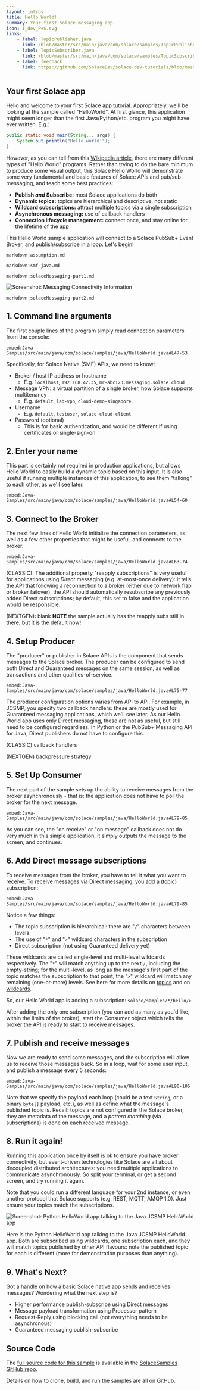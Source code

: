 ```yaml
---
layout: intros
title: Hello World!
summary: Your first Solace messaging app.
icon: I_dev_P+S.svg
links:
    - label: TopicPublisher.java
      link: /blob/master/src/main/java/com/solace/samples/TopicPublisher.java
    - label: TopicSubscriber.java
      link: /blob/master/src/main/java/com/solace/samples/TopicSubscriber.java
    - label: feedback
      link: https://github.com/SolaceDev/solace-dev-tutorials/blob/master/src/pages/tutorials/java/publish-subscribe.md
---
```


## Your first Solace app

Hello and welcome to your first Solace app tutorial.  Appropriately, we'll be looking at the sample called "HelloWorld".  At first glance, this application might seem longer than the first Java/Python/etc. program you might have ever written.  E.g.:

```java
public static void main(String... args) {
    System.out.println("Hello world!");
}
```

However, as you can tell from this [Wikipedia article](https://en.wikipedia.org/wiki/%22Hello,_World!%22_program), there are many different types of "Hello World" programs.  Rather than trying to do the bare minimum to produce some visual output, this Solace Hello World will demonstrate some very fundamental and basic features of Solace APIs and pub/sub messaging, and teach some best practices:

 - **Publish _and_ Subscribe:** most Solace applications do both
 - **Dynamic topics:** topics are hierarchical and descriptive, not static
 - **Wildcard subscriptions:** attract multiple topics via a single subscription
 - **Asynchronous messaging:** use of callback handlers
 - **Connection lifecycle management:** connect once, and stay online for the lifetime of the app

This Hello World sample application will connect to a Solace PubSub+ Event Broker, and publish/subscribe in a loop.  Let's begin!



[//]: # (`markdown:pubSubIntro.md`)

`markdown:assumption.md`

`markdown:smf-java.md`

[//]: # (`markdown:pubSubGoal.md`)

`markdown:solaceMessaging-part1.md`

![Screenshot: Messaging Connectivity Information](../../../images/screenshots/connectivity-info.png)

`markdown:solaceMessaging-part2.md`



## 1. Command line arguments
The first couple lines of the program simply read connection parameters from the console:

`embed:Java-Samples/src/main/java/com/solace/samples/java/HelloWorld.java#L47-53`

Specifically, for Solace Native (SMF) APIs, we need to know:

 - Broker / host IP address or hostname
    - E.g. `localhost`, `192.168.42.35`, `mr-abc123.messaging.solace.cloud`
 - Message VPN: a virtual partition of a single broker, how Solace supports multitenancy
    - E.g. `default`, `lab-vpn`, `cloud-demo-singapore`
 - Username
    - E.g. `default`, `testuser`, `solace-cloud-client`
 - Password (optional)
    - This is for basic authentication, and would be different if using certificates or single-sign-on


## 2. Enter your name

This part is certainly not required in production applications, but allows Hello World to easily build a dynamic topic based on this input. It is also useful if running multiple instances of this application, to see them "talking" to each other, as we'll see later.

`embed:Java-Samples/src/main/java/com/solace/samples/java/HelloWorld.java#L54-60`


## 3. Connect to the Broker

The next few lines of Hello World initialize the connection parameters, as well as a few other properties that might be useful, and connects to the broker.

`embed:Java-Samples/src/main/java/com/solace/samples/java/HelloWorld.java#L63-74`

(CLASSIC): The additional property "reapply subscriptions" is very useful for applications using *Direct* messaging (e.g. at-most-once delivery): it tells the API that following a reconnection to a broker (either due to network flap or broker failover), the API should automatically resubscribe any previously added Direct subscriptions; by default, this set to false and the application would be responsible.

(NEXTGEN): blank **NOTE** the sample actually has the reapply subs still in there, but it is the default now!


## 4. Setup Producer

The "producer" or publisher in Solace APIs is the component that sends messages to the Solace broker.  The producer can be configured to send both Direct and Guaranteed messages on the same session, as well as transactions and other qualities-of-service.

`embed:Java-Samples/src/main/java/com/solace/samples/java/HelloWorld.java#L75-77`

The producer configuration options varies from API to API.  For example, in JCSMP, you specify two callback handlers: these are mostly used for Guaranteed messaging applications, which we'll see later.  As our Hello World app uses only Direct messaging, these are not as useful, but still need to be configured regardless.  In Python or the PubSub+ Messaging API for Java, Direct publishers do not have to configure this.

(CLASSIC) callback handlers

(NEXTGEN) backpressure strategy


## 5. Set Up Consumer

The next part of the sample sets up the ability to receive messages from the broker asynchronously - that is: the application does not have to poll the broker for the next message. 

`embed:Java-Samples/src/main/java/com/solace/samples/java/HelloWorld.java#L79-85`

As you can see, the "on receive" or "on message" callback does not do very much in this simple application, it simply outputs the message to the screen, and continues.


## 6. Add Direct message subscriptions

To receive messages from the broker, you have to tell it what you want to receive.  To receive messages via Direct messaging, you add a (topic) subscription:

`embed:Java-Samples/src/main/java/com/solace/samples/java/HelloWorld.java#L79-85`

Notice a few things:
 - The topic subscription is hierarchical: there are "`/`" characters between levels
 - The use of "`*`" and "`>`" wildcard characters in the subscription
 - Direct subscription (not using Guaranteed delivery yet)

These wildcards are called single-level and multi-level wildcards respectively.  The "`*`" will match anything up to the next `/`, including the empty-string; for the multi-level, as long as the message's first part of the topic matches the subscription to that point, the "`>`" wildcard will match any remaining (one-or-more) levels.  See here for more details on [topics](https://docs.solace.com/Get-Started/what-are-topics.htm) and on [wildcards](https://docs.solace.com/Messaging/Wildcard-Charaters-Topic-Subs.htm).

So, our Hello World app is adding a subscription: `solace/samples/*/hello/>`

After adding the only one subscription (you can add as many as you'd like, within the limits of the broker), start the Consumer object which tells the broker the API is ready to start to receive messages.


## 7. Publish and receive messages

Now we are ready to send some messages, and the subscription will allow us to receive those messages back.  So in a loop, wait for some user input, and publish a message every 5 seconds:

`embed:Java-Samples/src/main/java/com/solace/samples/java/HelloWorld.java#L90-106`
 
Note that we specify the payload each loop (could be a text `String`, or a binary `byte[]` payload, etc.), as well as define what the message's published topic is.  Recall: topics are not configured in the Solace broker, they are metadata of the message, and a _pattern matching_ (via subscriptions) is done on each received message.


## 8. Run it again!

Running this application once by itself is ok to ensure you have broker connectivity, but event-driven technologies like Solace are all about decoupled distributed architectures: you need multiple applications to communicate asynchronously.  So split your terminal, or get a second screen, and try running it again.

Note that you could run a different language for your 2nd instance, or even another protocol that Solace supports (e.g. REST, MQTT, AMQP 1.0).  Just ensure your topics match the subscriptions.

![Screenshot: Python HelloWorld app talking to the Java JCSMP HelloWorld app](../../../images/screenshots/helloworld-two-apps-talk.png)
 
Here is the Python HelloWorld app talking to the Java JCSMP HelloWorld app.  Both are subscribed using wildcards, one subscription each, and they will match topics published by other API flavours: note the published topic for each is different (more for demonstration purposes than anything).


## 9. What's Next?
Got a handle on how a basic Solace native app sends and receives messages?  Wondering what the next step is?
 - Higher performance publish-subscribe using Direct messages
 - Message payload transformation using Processor pattern
 - Request-Reply using blocking call (not everything needs to be asynchronous)
 - Guaranteed messaging publish-subscribe






## Source Code

The [full source code for this sample](https://github.com/SolaceSamples/solace-samples-java/blob/master/src/main/java/com/solace/samples/java/HelloWorld.java) is available in the [SolaceSamples GitHub repo](https://github.com/SolaceSamples/solace-samples-java-java).

Details on how to clone, build, and run the samples are all on GitHub.
